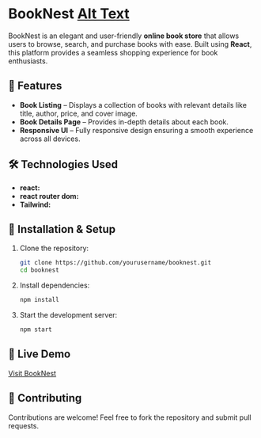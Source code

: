 # BookNest [Alt Text](assets/book-logo.png)

BookNest is an elegant and user-friendly **online book store** that allows users to browse, search, and purchase books with ease. Built using **React**, this platform provides a seamless shopping experience for book enthusiasts.

## 🚀 Features

- **Book Listing** – Displays a collection of books with relevant details like title, author, price, and cover image.
- **Book Details Page** – Provides in-depth details about each book.
- **Responsive UI** – Fully responsive design ensuring a smooth experience across all devices.

## 🛠️ Technologies Used

- **react:** 
- **react router dom:** 
- **Tailwind:**

## 📂 Installation & Setup

1. Clone the repository:
   ```bash
   git clone https://github.com/yourusername/booknest.git
   cd booknest
   ```
2. Install dependencies:
   ```bash
   npm install
   ```
3. Start the development server:
   ```bash
   npm start
   ```

## 🔗 Live Demo
[Visit BookNest](https://booknest768.netlify.app/)

## 🙌 Contributing
Contributions are welcome! Feel free to fork the repository and submit pull requests.